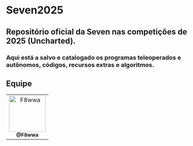 # Seven2025
## Repositório oficial da Seven nas competições de 2025 (Uncharted).
### Aqui está a salvo e catalogado os programas teleoperados e autônomos, códigos, recursos extras e algoritmos.

## Equipe
<table>
  <tr>
    <td align="center">
      <a href="https://github.com/F8wwa">
        <img src="https://avatars.githubusercontent.com/u/124955833?v=4" width="100px;" alt="F8wwa"/>
        <br />
        <sub><b>@F8wwa</b></sub>
      </a>
    </td>
  </tr>
</table>

